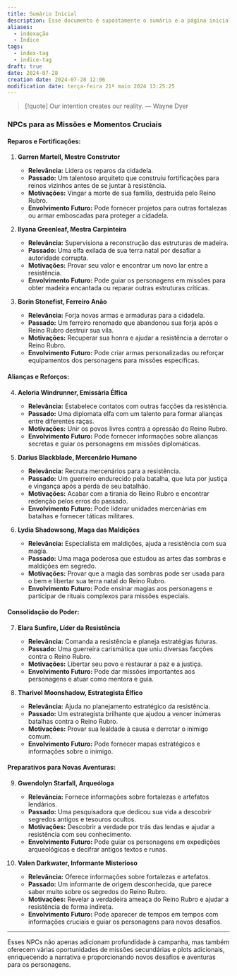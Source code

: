 ```yaml
---
title: Sumário Inicial
description: Esse documento é supostamente o sumário e a página inicial de todo o meu site baseado nas anotações do Obsidian.
aliases:
  - indexação
  - Índice
tags:
  - index-tag
  - indice-tag
draft: true
date: 2024-07-28
creation date: 2024-07-28 12:06
modification date: terça-feira 21º maio 2024 13:25:25
---
```


> [!quote] Our intention creates our reality.
> — Wayne Dyer



### NPCs para as Missões e Momentos Cruciais

#### **Reparos e Fortificações:**

1. **Garren Martell, Mestre Construtor**
   - **Relevância:** Lidera os reparos da cidadela.
   - **Passado:** Um talentoso arquiteto que construiu fortificações para reinos vizinhos antes de se juntar à resistência.
   - **Motivações:** Vingar a morte de sua família, destruída pelo Reino Rubro.
   - **Envolvimento Futuro:** Pode fornecer projetos para outras fortalezas ou armar emboscadas para proteger a cidadela.

2. **Ilyana Greenleaf, Mestra Carpinteira**
   - **Relevância:** Supervisiona a reconstrução das estruturas de madeira.
   - **Passado:** Uma elfa exilada de sua terra natal por desafiar a autoridade corrupta.
   - **Motivações:** Provar seu valor e encontrar um novo lar entre a resistência.
   - **Envolvimento Futuro:** Pode guiar os personagens em missões para obter madeira encantada ou reparar outras estruturas críticas.

3. **Borin Stonefist, Ferreiro Anão**
   - **Relevância:** Forja novas armas e armaduras para a cidadela.
   - **Passado:** Um ferreiro renomado que abandonou sua forja após o Reino Rubro destruir sua vila.
   - **Motivações:** Recuperar sua honra e ajudar a resistência a derrotar o Reino Rubro.
   - **Envolvimento Futuro:** Pode criar armas personalizadas ou reforçar equipamentos dos personagens para missões específicas.

#### **Alianças e Reforços:**

4. **Aeloria Windrunner, Emissária Élfica**
   - **Relevância:** Estabelece contatos com outras facções da resistência.
   - **Passado:** Uma diplomata elfa com um talento para formar alianças entre diferentes raças.
   - **Motivações:** Unir os povos livres contra a opressão do Reino Rubro.
   - **Envolvimento Futuro:** Pode fornecer informações sobre alianças secretas e guiar os personagens em missões diplomáticas.

5. **Darius Blackblade, Mercenário Humano**
   - **Relevância:** Recruta mercenários para a resistência.
   - **Passado:** Um guerreiro endurecido pela batalha, que luta por justiça e vingança após a perda de seu batalhão.
   - **Motivações:** Acabar com a tirania do Reino Rubro e encontrar redenção pelos erros do passado.
   - **Envolvimento Futuro:** Pode liderar unidades mercenárias em batalhas e fornecer táticas militares.

6. **Lydia Shadowsong, Maga das Maldições**
   - **Relevância:** Especialista em maldições, ajuda a resistência com sua magia.
   - **Passado:** Uma maga poderosa que estudou as artes das sombras e maldições em segredo.
   - **Motivações:** Provar que a magia das sombras pode ser usada para o bem e libertar sua terra natal do Reino Rubro.
   - **Envolvimento Futuro:** Pode ensinar magias aos personagens e participar de rituais complexos para missões especiais.

#### **Consolidação do Poder:**

7. **Elara Sunfire, Líder da Resistência**
   - **Relevância:** Comanda a resistência e planeja estratégias futuras.
   - **Passado:** Uma guerreira carismática que uniu diversas facções contra o Reino Rubro.
   - **Motivações:** Libertar seu povo e restaurar a paz e a justiça.
   - **Envolvimento Futuro:** Pode dar missões importantes aos personagens e atuar como mentora e guia.

8. **Tharivol Moonshadow, Estrategista Élfico**
   - **Relevância:** Ajuda no planejamento estratégico da resistência.
   - **Passado:** Um estrategista brilhante que ajudou a vencer inúmeras batalhas contra o Reino Rubro.
   - **Motivações:** Provar sua lealdade à causa e derrotar o inimigo comum.
   - **Envolvimento Futuro:** Pode fornecer mapas estratégicos e informações sobre o inimigo.

#### **Preparativos para Novas Aventuras:**

9. **Gwendolyn Starfall, Arqueóloga**
   - **Relevância:** Fornece informações sobre fortalezas e artefatos lendários.
   - **Passado:** Uma pesquisadora que dedicou sua vida a descobrir segredos antigos e tesouros ocultos.
   - **Motivações:** Descobrir a verdade por trás das lendas e ajudar a resistência com seu conhecimento.
   - **Envolvimento Futuro:** Pode guiar os personagens em expedições arqueológicas e decifrar antigos textos e runas.

10. **Valen Darkwater, Informante Misterioso**
    - **Relevância:** Oferece informações sobre fortalezas e artefatos.
    - **Passado:** Um informante de origem desconhecida, que parece saber muito sobre os segredos do Reino Rubro.
    - **Motivações:** Revelar a verdadeira ameaça do Reino Rubro e ajudar a resistência de forma indireta.
    - **Envolvimento Futuro:** Pode aparecer de tempos em tempos com informações cruciais e guiar os personagens para novos desafios.

---

Esses NPCs não apenas adicionam profundidade à campanha, mas também oferecem várias oportunidades de missões secundárias e plots adicionais, enriquecendo a narrativa e proporcionando novos desafios e aventuras para os personagens.